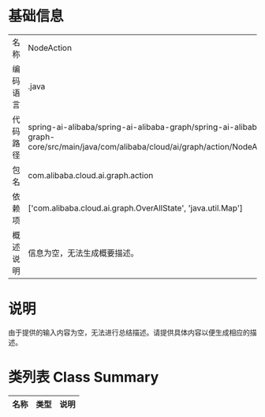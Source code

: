 # 基础信息

|      |      |
|------|------|
| 名称 | NodeAction |
| 编码语言 | .java |
| 代码路径 | spring-ai-alibaba/spring-ai-alibaba-graph/spring-ai-alibaba-graph-core/src/main/java/com/alibaba/cloud/ai/graph/action/NodeAction.java |
| 包名 | com.alibaba.cloud.ai.graph.action |
| 依赖项 | ['com.alibaba.cloud.ai.graph.OverAllState', 'java.util.Map'] |
| 概述说明 | 信息为空，无法生成概要描述。 |

# 说明

由于提供的输入内容为空，无法进行总结描述。请提供具体内容以便生成相应的描述。

# 类列表 Class Summary

| 名称   | 类型  | 说明 |
|-------|------|-------------|





